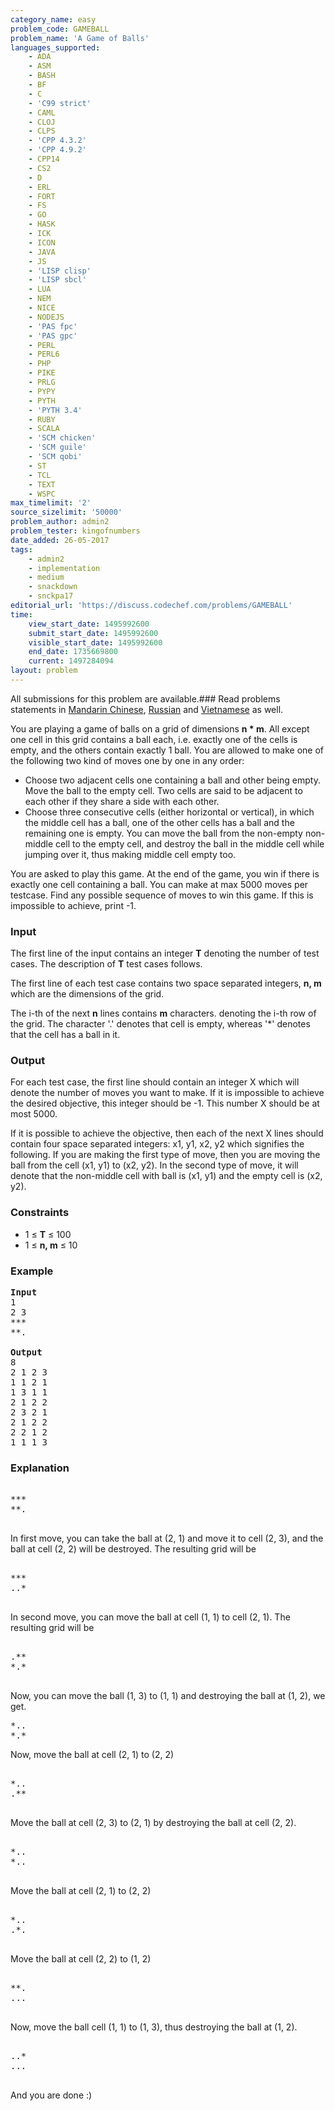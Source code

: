 ```yaml
---
category_name: easy
problem_code: GAMEBALL
problem_name: 'A Game of Balls'
languages_supported:
    - ADA
    - ASM
    - BASH
    - BF
    - C
    - 'C99 strict'
    - CAML
    - CLOJ
    - CLPS
    - 'CPP 4.3.2'
    - 'CPP 4.9.2'
    - CPP14
    - CS2
    - D
    - ERL
    - FORT
    - FS
    - GO
    - HASK
    - ICK
    - ICON
    - JAVA
    - JS
    - 'LISP clisp'
    - 'LISP sbcl'
    - LUA
    - NEM
    - NICE
    - NODEJS
    - 'PAS fpc'
    - 'PAS gpc'
    - PERL
    - PERL6
    - PHP
    - PIKE
    - PRLG
    - PYPY
    - PYTH
    - 'PYTH 3.4'
    - RUBY
    - SCALA
    - 'SCM chicken'
    - 'SCM guile'
    - 'SCM qobi'
    - ST
    - TCL
    - TEXT
    - WSPC
max_timelimit: '2'
source_sizelimit: '50000'
problem_author: admin2
problem_tester: kingofnumbers
date_added: 26-05-2017
tags:
    - admin2
    - implementation
    - medium
    - snackdown
    - snckpa17
editorial_url: 'https://discuss.codechef.com/problems/GAMEBALL'
time:
    view_start_date: 1495992600
    submit_start_date: 1495992600
    visible_start_date: 1495992600
    end_date: 1735669800
    current: 1497284094
layout: problem
---
```

All submissions for this problem are available.### Read problems statements in [Mandarin Chinese](http://www.codechef.com/download/translated/SNCKPA17/mandarin/GAMEBALL.pdf), [Russian](http://www.codechef.com/download/translated/SNCKPA17/russian/GAMEBALL.pdf) and [Vietnamese](http://www.codechef.com/download/translated/SNCKPA17/vietnamese/GAMEBALL.pdf) as well.

You are playing a game of balls on a grid of dimensions **n \* m**. All except one cell in this grid contains a ball each, i.e. exactly one of the cells is empty, and the others contain exactly 1 ball. You are allowed to make one of the following two kind of moves one by one in any order:

- Choose two adjacent cells one containing a ball and other being empty. Move the ball to the empty cell. Two cells are said to be adjacent to each other if they share a side with each other.
- Choose three consecutive cells (either horizontal or vertical), in which the middle cell has a ball, one of the other cells has a ball and the remaining one is empty. You can move the ball from the non-empty non-middle cell to the empty cell, and destroy the ball in the middle cell while jumping over it, thus making middle cell empty too.

You are asked to play this game. At the end of the game, you win if there is exactly one cell containing a ball. You can make at max 5000 moves per testcase. Find any possible sequence of moves to win this game. If this is impossible to achieve, print -1.

### Input

The first line of the input contains an integer **T** denoting the number of test cases. The description of **T** test cases follows.

The first line of each test case contains two space separated integers, **n, m** which are the dimensions of the grid.

The i-th of the next **n** lines contains **m** characters. denoting the i-th row of the grid. The character '.' denotes that cell is empty, whereas '\*' denotes that the cell has a ball in it.

### Output

For each test case, the first line should contain an integer X which will denote the number of moves you want to make. If it is impossible to achieve the desired objective, this integer should be -1. This number X should be at most 5000.

If it is possible to achieve the objective, then each of the next X lines should contain four space separated integers: x1, y1, x2, y2 which signifies the following. If you are making the first type of move, then you are moving the ball from the cell (x1, y1) to (x2, y2). In the second type of move, it will denote that the non-middle cell with ball is (x1, y1) and the empty cell is (x2, y2).

### Constraints

- 1 ≤ **T** ≤ 100
- 1 ≤ **n, m** ≤ 10

### Example

<pre>
<b>Input</b>
1
2 3
<tt>***
**.
</tt>
<b>Output</b>
8
2 1 2 3
1 1 2 1
1 3 1 1
2 1 2 2
2 3 2 1
2 1 2 2
2 2 1 2
1 1 1 3
</pre>
### Explanation

<pre>
<tt>
***
**.
</tt>
</pre>
In first move, you can take the ball at (2, 1) and move it to cell (2, 3), and the ball at cell (2, 2) will be destroyed. The resulting grid will be

<pre>
<tt>
***
..*
</tt>
</pre>
In second move, you can move the ball at cell (1, 1) to cell (2, 1). The resulting grid will be

<pre>
<tt>
.**
*.*
</tt>
</pre>
Now, you can move the ball (1, 3) to (1, 1) and destroying the ball at (1, 2), we get.

<pre>
*..
*.*
</pre>
Now, move the ball at cell (2, 1) to (2, 2)

<pre>
<tt>
*..
.**
</tt>
</pre>
Move the ball at cell (2, 3) to (2, 1) by destroying the ball at cell (2, 2).

<pre>
<tt>
*..
*..
</tt>
</pre>
Move the ball at cell (2, 1) to (2, 2)

<pre>
<tt>
*..
.*.
</tt>
</pre>
Move the ball at cell (2, 2) to (1, 2)

<pre>
<tt>
**.
...
</tt>
</pre>
Now, move the ball cell (1, 1) to (1, 3), thus destroying the ball at (1, 2).

<pre>
<tt>
..*
...
</tt>
</pre>
And you are done :)

